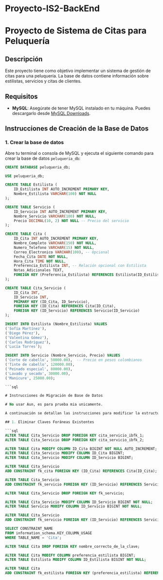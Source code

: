 # Proyecto-IS2-BackEnd

# Proyecto de Sistema de Citas para Peluquería

## Descripción

Este proyecto tiene como objetivo implementar un sistema de gestión de citas para una peluquería. La base de datos contiene información sobre estilistas, servicios y citas de clientes.

## Requisitos

- **MySQL**: Asegúrate de tener MySQL instalado en tu máquina. Puedes descargarlo desde [MySQL Downloads](https://dev.mysql.com/downloads/mysql/).

## Instrucciones de Creación de la Base de Datos

### 1. Crear la base de datos

Abre tu terminal o consola de MySQL y ejecuta el siguiente comando para crear la base de datos `peluqueria_db`:

```sql
CREATE DATABASE peluqueria_db;

USE peluqueria_db;

CREATE TABLE Estilista (
    ID_Estilista INT AUTO_INCREMENT PRIMARY KEY,
    Nombre_Estilista VARCHAR(100) NOT NULL
);

CREATE TABLE Servicio (
    ID_Servicio INT AUTO_INCREMENT PRIMARY KEY,
    Nombre_Servicio VARCHAR(100) NOT NULL,
    Precio DECIMAL(10, 2) NOT NULL -- Precio del servicio
);

CREATE TABLE Cita (
    ID_Cita INT AUTO_INCREMENT PRIMARY KEY,
    Nombre_Completo VARCHAR(150) NOT NULL,
    Numero_Telefono VARCHAR(15) NOT NULL,
    Correo_Electronico VARCHAR(100), -- Opcional
    Fecha_Cita DATE NOT NULL,
    Hora_Cita TIME NOT NULL,
    Preferencia_Estilista INT, -- Relación opcional con Estilista
    Notas_Adicionales TEXT,
    FOREIGN KEY (Preferencia_Estilista) REFERENCES Estilista(ID_Estilista)
);

CREATE TABLE Cita_Servicio (
    ID_Cita INT,
    ID_Servicio INT,
    PRIMARY KEY (ID_Cita, ID_Servicio),
    FOREIGN KEY (ID_Cita) REFERENCES Cita(ID_Cita),
    FOREIGN KEY (ID_Servicio) REFERENCES Servicio(ID_Servicio)
);

INSERT INTO Estilista (Nombre_Estilista) VALUES
('Sofía Martínez'),
('Diego Pérez'),
('Valentina Gómez'),
('Carlos Rodríguez'),
('Lucía Torres');

INSERT INTO Servicio (Nombre_Servicio, Precio) VALUES
('Corte de cabello', 50000.00),  -- Precio en pesos colombianos
('Tinte de cabello', 120000.00),
('Peinado especial', 80000.00),
('Lavado y secado', 30000.00),
('Manicure', 25000.00);

```sql

# Instrucciones de Migración de Base de Datos

# No usar Aun, es para prueba mia unicamente.

A continuación se detallan las instrucciones para modificar la estructura de las tablas `Cita`, `Cita_Servicio`, y `Servicio` en la base de datos.

## 1. Eliminar Claves Foráneas Existentes

```sql
ALTER TABLE Cita_Servicio DROP FOREIGN KEY cita_servicio_ibfk_1;
ALTER TABLE Cita_Servicio DROP FOREIGN KEY cita_servicio_ibfk_2;

ALTER TABLE Cita MODIFY COLUMN ID_Cita BIGINT NOT NULL AUTO_INCREMENT;
ALTER TABLE Cita_Servicio MODIFY COLUMN ID_Cita BIGINT;
ALTER TABLE Cita_Servicio MODIFY COLUMN ID_Servicio BIGINT;

ALTER TABLE Cita_Servicio
ADD CONSTRAINT fk_cita FOREIGN KEY (ID_Cita) REFERENCES Cita(ID_Cita);

ALTER TABLE Cita_Servicio
ADD CONSTRAINT fk_servicio FOREIGN KEY (ID_Servicio) REFERENCES Servicio(ID_Servicio);

ALTER TABLE Cita_Servicio DROP FOREIGN KEY fk_servicio;

ALTER TABLE Cita_Servicio MODIFY COLUMN ID_Servicio BIGINT NOT NULL;
ALTER TABLE Servicio MODIFY COLUMN ID_Servicio BIGINT NOT NULL;

ALTER TABLE Cita_Servicio
ADD CONSTRAINT fk_servicio FOREIGN KEY (ID_Servicio) REFERENCES Servicio(ID_Servicio);

SELECT CONSTRAINT_NAME
FROM information_schema.KEY_COLUMN_USAGE
WHERE TABLE_NAME = 'Cita';

ALTER TABLE Cita DROP FOREIGN KEY nombre_correcto_de_la_clave;

ALTER TABLE Cita MODIFY COLUMN preferencia_estilista BIGINT;
ALTER TABLE Estilista MODIFY COLUMN ID_Estilista BIGINT NOT NULL;

ALTER TABLE Cita
ADD CONSTRAINT fk_estilista FOREIGN KEY (preferencia_estilista) REFERENCES Estilista(ID_Estilista);

